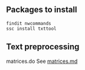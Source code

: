 
## Packages to install
```
findit nwcommands
ssc install txttool
```

## Text preprocessing

matrices.do
See [matrices.md](matrices.md)
